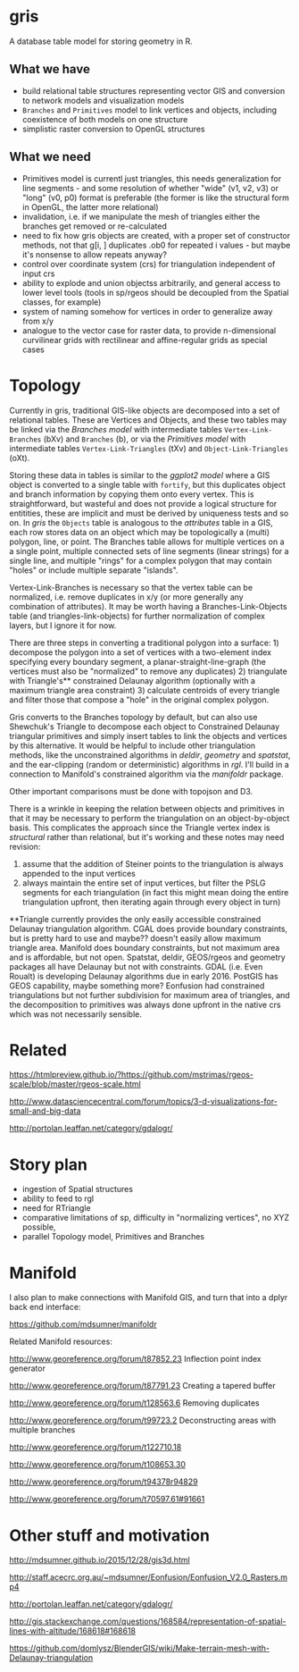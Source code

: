 
# gris

A database table model for storing geometry in R. 

## What we have 
 
*  build relational table structures representing vector GIS and conversion to network models and visualization models
* `Branches` and `Primitives` model to link vertices and objects, including coexistence of both models on one structure
* simplistic raster conversion to OpenGL structures 

## What we need

* Primitives model is currentl just triangles, this needs generalization for line segments - and some resolution of whether "wide" (v1, v2, v3) or "long" (v0, p0) format is preferable (the former is like the structural form in OpenGL, the latter more relational)
* invalidation, i.e. if we manipulate the mesh of triangles either the branches get removed or re-calculated
* need to fix how gris objects are created, with a proper set of constructor methods, not that  g[i, ] duplicates .ob0 for repeated i values - but maybe it's nonsense to allow repeats anyway?
* control over coordinate system (crs) for triangulation independent of input crs
* ability to explode and union objectss arbitrarily, and general access to lower level tools (tools in sp/rgeos should be decoupled from the Spatial classes, for example)
* system of naming somehow for vertices in order to generalize away from x/y 
* analogue to the vector case for raster data, to provide n-dimensional curvilinear grids with rectilinear and affine-regular grids as special cases

# Topology

Currently in gris, traditional GIS-like objects are decomposed into a set of relational tables. These are Vertices and Objects, and these two tables may be linked via the *Branches model* with intermediate tables `Vertex-Link-Branches` (bXv) and `Branches` (b), or via the *Primitives model* with intermediate tables  `Vertex-Link-Triangles` (tXv) and `Object-Link-Triangles` (oXt). 

Storing these data in tables is similar to the *ggplot2 model* where a GIS object is converted to a single table with `fortify`, but this duplicates object and branch information by copying them onto every vertex. This is straightforward, but wasteful and does not provide a logical structure for entitities, these are implicit and must be derived by uniqueness tests and so on. In *gris* the `Objects` table is analogous to the *attributes* table in a GIS, each row stores data on an object which may be topologically a (multi) polygon,  line, or  point. The Branches table allows for multiple vertices on a a single point, multiple connected sets of line segments (linear strings) for a single line, and multiple "rings" for a complex polygon that may contain "holes" or include multiple separate "islands". 

Vertex-Link-Branches is necessary so that the vertex table can be normalized, i.e. remove duplicates in x/y (or more generally any combination of attributes). It may be worth having a Branches-Link-Objects table (and triangles-link-objects)  for further normalization of complex layers, but I ignore it for now. 

There are three steps in converting a traditional polygon into a surface: 1) decompose the polygon into a set of vertices with a two-element index specifying every boundary segment, a planar-straight-line-graph (the vertices must also be "normalized" to remove any duplicates) 2) triangulate with Triangle's** constrained Delaunay algorithm (optionally with a maximum triangle area constraint) 3) calculate centroids of every triangle and filter those that compose a "hole" in the original complex polygon. 

Gris converts to the Branches topology by default, but can also use Shewchuk's Triangle to decompose each object to Constrained Delaunay triangular primitives and simply insert tables to link the objects and vertices by this alternative. It would be helpful to include other triangulation methods, like the unconstrained algorithms in  *deldir*, *geometry* and *spatstat*, and the ear-clipping (random or deterministic) algorithms in *rgl*. I'll build in a connection to Manifold's constrained algorithm via the *manifoldr* package. 

Other important comparisons must be done with topojson and D3. 

There is a wrinkle in keeping the relation between objects and primitives in that it may be necessary to perform the triangulation on an object-by-object basis. This complicates the approach since the Triangle vertex index is *structural* rather than relational, but it's working and these notes may need revision: 

1) assume that the addition of Steiner points to the triangulation is always appended to the input vertices
2) always maintain the entire set of input vertices, but filter the PSLG segments for each triangulation (in fact this might mean doing the entire triangulation upfront, then iterating again through every object in turn)

**Triangle currently provides the only easily accessible constrained Delaunay triangulation algorithm. CGAL does provide boundary constraints, but is pretty hard to use and maybe?? doesn't easily allow maximum triangle area. Manifold does boundary constraints, but not maximum area and is affordable, but not open. Spatstat, deldir, GEOS/rgeos and geometry packages all have Delaunay but not with constraints. GDAL (i.e. Even Roualt) is developing Delaunay algorithms due in early 2016. PostGIS has GEOS capability, maybe something more? Eonfusion had constrained triangulations but not further subdivision for maximum area of triangles, and the decomposition to primitives was always done upfront in the native crs which was not necessarily sensible. 


# Related

https://htmlpreview.github.io/?https://github.com/mstrimas/rgeos-scale/blob/master/rgeos-scale.html

http://www.datasciencecentral.com/forum/topics/3-d-visualizations-for-small-and-big-data

http://portolan.leaffan.net/category/gdalogr/

# Story plan

- ingestion of Spatial structures
- ability to feed to rgl
- need for RTriangle
- comparative limitations of sp, difficulty in "normalizing vertices", no XYZ possible, 
- parallel Topology model, Primitives and Branches


# Manifold 

I also plan to make connections with Manifold GIS, and turn that into a dplyr back end interface: 

https://github.com/mdsumner/manifoldr

Related Manifold resources: 

http://www.georeference.org/forum/t87852.23  Inflection point index generator

http://www.georeference.org/forum/t87791.23 Creating a tapered buffer

http://www.georeference.org/forum/t128563.6  Removing duplicates

http://www.georeference.org/forum/t99723.2 Deconstructing areas with multiple branches

http://www.georeference.org/forum/t122710.18

http://www.georeference.org/forum/t108653.30

http://www.georeference.org/forum/t94378r94829

http://www.georeference.org/forum/t70597.61#91661

# Other stuff and motivation

http://mdsumner.github.io/2015/12/28/gis3d.html

http://staff.acecrc.org.au/~mdsumner/Eonfusion/Eonfusion_V2.0_Rasters.mp4

http://portolan.leaffan.net/category/gdalogr/

http://gis.stackexchange.com/questions/168584/representation-of-spatial-lines-with-altitude/168618#168618

https://github.com/domlysz/BlenderGIS/wiki/Make-terrain-mesh-with-Delaunay-triangulation
